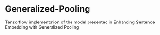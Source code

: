 # Generalized-Pooling
Tensorflow implementation of the model presented in Enhancing Sentence Embedding with Generalized Pooling
